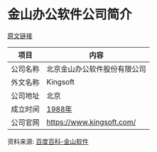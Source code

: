 # 金山办公软件公司简介

[原文链接](https://www.it-this-year.com/2020/04/22/147)

|项目|内容|
|-----|-----|
|公司名称|北京金山办公软件股份有限公司|
|外文名称|Kingsoft|
|公司地址|北京|
|成立时间|[1988年](https://www.it-this-year.com/1911/)|
|公司官网|https://www.kingsoft.com/|

资料来源: 
[百度百科-金山软件](https://baike.baidu.com/item/%E9%87%91%E5%A3%AB%E9%A1%BF/6645945?fr=aladdin)